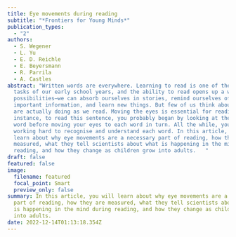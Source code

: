 ```yaml
---
title: Eye movements during reading
subtitle: "*Frontiers for Young Minds*"
publication_types:
  - "2"
authors:
  - S. Wegener
  - L. Yu
  - E. D. Reichle
  - E. Beyersmann
  - R. Parrila
  - A. Castles
abstract: "Written words are everywhere. Learning to read is one of the main
  tasks of our early school years, and the ability to read opens up a world of
  possibilities—we can absorb ourselves in stories, remind ourselves of
  important information, and learn new things. But few of us think about what we
  are actually doing as we read. Moving the eyes is essential for reading. For
  instance, to read this sentence, you probably began by looking at the first
  word before moving your eyes to each word in turn. All the while, you are
  working hard to recognise and understand each word. In this article, you will
  learn about why eye movements are a necessary part of reading, how they are
  measured, what they tell scientists about what is happening in the mind during
  reading, and how they change as children grow into adults.   "
draft: false
featured: false
image:
  filename: featured
  focal_point: Smart
  preview_only: false
summary: In this article, you will learn about why eye movements are a necessary
  part of reading, how they are measured, what they tell scientists about what
  is happening in the mind during reading, and how they change as children grow
  into adults.
date: 2022-12-14T01:13:18.354Z
---
```

